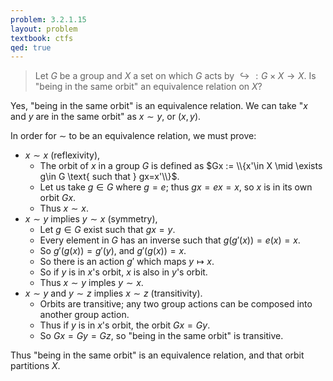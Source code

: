```yaml
---
problem: 3.2.1.15
layout: problem
textbook: ctfs
qed: true
---
```


> Let $G$ be a group and $X$ a set on which $G$ acts by $\hookrightarrow:
> G\times X \to X$. Is "being in the same orbit" an equivalence relation on $X$?

Yes, "being in the same orbit" is an equivalence relation. We can take "$x$ and
$y$ are in the same orbit" as $x \sim y$, or $(x,y)$.

In order for $\sim$ to be an equivalence relation, we must prove:

   - $x\sim x$ (reflexivity),
     - The orbit of $x$ in a group $G$ is defined as $Gx := \\{x'\in X \mid
       \exists g\in G \text{ such that } gx=x'\\}$.
     - Let us take $g \in G$ where $g = e$; thus $gx = ex = x$, so $x$ is in its
       own orbit $Gx$.
     - Thus $x \sim x$.
   - $x\sim y$ implies $y\sim x$ (symmetry),
     - Let $g\in G$ exist such that $gx = y$.
     - Every element in $G$ has an inverse such that $g(g'(x)) = e(x) = x$. 
     - So $g'(g(x)) = g'(y)$, and $g'(g(x)) = x$.
     - So there is an action $g'$ which maps $y \mapsto x$.
     - So if $y$ is in $x$'s orbit, $x$ is also in $y$'s orbit.
     - Thus $x\sim y$ imples $y\sim x$.
   - $x\sim y$ and $y\sim z$ implies $x\sim z$ (transitivity).
     - Orbits are transitive; any two group actions can be composed into another
       group action.
     - Thus if $y$ is in $x$'s orbit, the orbit $Gx = Gy$.
     - So $Gx = Gy = Gz$, so "being in the same orbit" is transitive.

Thus "being in the same orbit" is an equivalence relation, and that orbit
partitions $X$.
